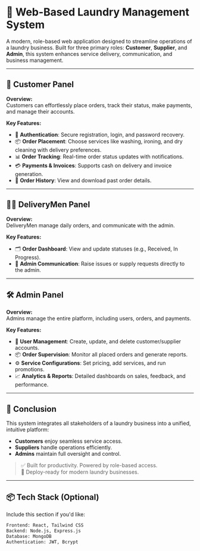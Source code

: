 # 🧺 Web-Based Laundry Management System

A modern, role-based web application designed to streamline operations of a laundry business. Built for three primary roles: **Customer**, **Supplier**, and **Admin**, this system enhances service delivery, communication, and business management.

---

## 👤 Customer Panel

**Overview:**  
Customers can effortlessly place orders, track their status, make payments, and manage their accounts.

**Key Features:**
- 🔐 **Authentication**: Secure registration, login, and password recovery.
- 📦 **Order Placement**: Choose services like washing, ironing, and dry cleaning with delivery preferences.
- 📊 **Order Tracking**: Real-time order status updates with notifications.
- 💳 **Payments & Invoices**: Supports cash on delivery and invoice generation.
- 📜 **Order History**: View and download past order details.


---

## 🧑‍🔧 DeliveryMen Panel

**Overview:**  
 DeliveryMen manage daily orders, and communicate with the admin.

**Key Features:**
- 🗂 **Order Dashboard**: View and update statuses (e.g., Received, In Progress).
- 📩 **Admin Communication**: Raise issues or supply requests directly to the admin.

---

## 🛠️ Admin Panel

**Overview:**  
Admins manage the entire platform, including users, orders, and payments.

**Key Features:**
- 👥 **User Management**: Create, update, and delete customer/supplier accounts.
- 📦 **Order Supervision**: Monitor all placed orders and generate reports.
- ⚙️ **Service Configurations**: Set pricing, add services, and run promotions.
- 📈 **Analytics & Reports**: Detailed dashboards on sales, feedback, and performance.

---

## 📌 Conclusion

This system integrates all stakeholders of a laundry business into a unified, intuitive platform:
- **Customers** enjoy seamless service access.
- **Suppliers** handle operations efficiently.
- **Admins** maintain full oversight and control.

> ✅ Built for productivity. Powered by role-based access.  
> 🚀 Deploy-ready for modern laundry businesses.

---

## 📦 Tech Stack (Optional)
Include this section if you'd like:
```bash
Frontend: React, Tailwind CSS  
Backend: Node.js, Express.js  
Database: MongoDB  
Authentication: JWT, Bcrypt



















































































